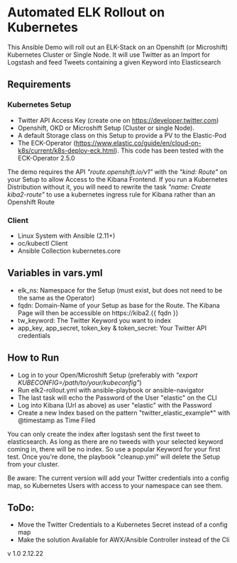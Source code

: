 # Automated ELK Rollout on Kubernetes
This Ansible Demo will roll out an ELK-Stack on an Openshift (or Microshift) Kubernetes Cluster or Single Node. 
It will use Twitter as an Import for Logstash and feed Tweets containing a given Keyword into Elasticsearch

## Requirements 
### Kubernetes Setup
 - Twitter API Access Key (create one on https://developer.twitter.com)
 - Openshift, OKD or Microshift Setup (Cluster or single Node). 
 - A default Storage class on this Setup to provide a PV to the Elastic-Pod
 - The ECK-Operator (https://www.elastic.co/guide/en/cloud-on-k8s/current/k8s-deploy-eck.html). This code has been tested with the ECK-Operator 2.5.0

The demo requires the API _"route.openshift.io/v1"_ with the _"kind: Route"_ on your Setup to allow Access to the Kibana Frontend. If you run a Kubernetes Distribution without it, you will need to rewrite the task _"name: Create kiba2-route"_ to use a kubernetes ingress rule for Kibana rather than an Openshift Route

### Client
 - Linux System with Ansible (2.11+) 
 - oc/kubectl Client
 - Ansible Collection kubernetes.core 

## Variables in vars.yml
 - elk_ns: Namespace for the Setup (must exist, but does not need to be the same as the Operator)
 - fqdn: Domain-Name of your Setup as base for the Route. The Kibana Page will then be accessible on https://kiba2.{{ fqdn }}
 - tw_keyword: The Twitter Keyword you want to index
 - app_key, app_secret, token_key & token_secret: Your Twitter API credentials

## How to Run
 - Log in to your Open/Microshift Setup (preferably with _"export KUBECONFIG=/path/to/your/kubeconfig"_)
 - Run elk2-rollout.yml with ansible-playbook or ansible-navigator
 - The last task will echo the Password of the User "elastic" on the CLI
 - Log into Kibana (Url as above) as user "elastic" with the Password 
 - Create a new Index based on the pattern "twitter_elastic_example*" with @timestamp as Time Filed

You can only create the index after logstash sent the first tweet to elasticsearch. As long as there are no tweeds with your selected keyword coming in, there will be no index. So use a popular Keyword for your first test.
Once you're done, the playbook "cleanup.yml" will delete the Setup from your cluster.

Be aware: The current version will add your Twitter credentials into a config map, so Kubernetes Users with access to your namespace can see them. 

## ToDo:
 - Move the Twitter Credentials to a Kubernetes Secret instead of a config map
 - Make the solution Available for AWX/Ansible Controller instead of the Cli

 v 1.0 2.12.22

